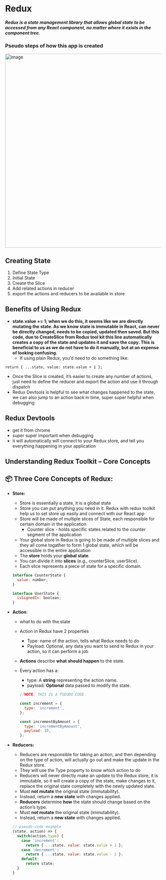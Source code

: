# Redux

_**Redux is a state management library that allows global state to be accessed from any React component, no matter where it exists in the component tree.**_


### Pseudo steps of how this app is created

<img width="626" alt="image" src="https://github.com/user-attachments/assets/eab2197e-603f-4fb8-8e4f-ebb05ee965a7" />

## Creating State
1. Define State Type
2. Initial State
3. Create the Slice
4. Add related actions in reducer
5. export the actions and reducers to be available in store

## Benefits of Using Redux

- **state.value += 1; when we do this, it seems like we are directly mutating the state. As we know state is immutable in React, can never be directly changed, needs to be copied, updated then saved. But this code, due to CreateSlice from Redux tool kit this line automatically creates a copy of the state and updates it and save the copy. This is beneficial to us as we do not have to do it manually, but at an expense of looking confusing.**
  - If using plain Redux, you’d need to do something like:

```
return { ...state, value: state.value + 1 };
```
- Once the Slice is created, it’s easier to create any number of actions, just need to define the reducer and export the action and use it through dispatch
- Redux Devtools is helpful to see what changes happened to the state, we can also jump to an action back in time, super super helpful when debugging

## Redux Devtools

- get it from chrome
- super super important when debugging
- it will automatically will connect to your Redux store, and tell you everything happening in your application

## **Understanding Redux Toolkit – Core Concepts**

## **📦 Three Core Concepts of Redux:**

- **Store:**
    - Store is essentially a state, it is a global state
    - Store you can put anything you need in it. Redux with redux toolkit help us to set store up easily and connect with our React app
    - Store will be made of multiple slices of State, each responsible for certain domain in the application
        - Counter slice - holds specific states related to the counter segment of the application
    - Your global store in Redux is going to be made of multiple slices and they all come togather to form 1 global state, which will be accessible in the entire application
    - The **store** holds your **global state**.
    - You can divide it into **slices** (e.g., counterSlice, userSlice).
    - Each slice represents a piece of state for a specific domain.
    
    ```jsx
    interface CounterState {
      value: number;
    }
    
    interface UserState {
      isSignedIn: boolean;
    }
    ```
- **Action**:
    - what to do with the state
    - Action in Redux have 2 properties
        - Type: name of the action, tells what Redux needs to do
        - Payload: Optional, any data you want to send to Redux in your action, so it can perform a job
  
        
    
    - **Actions** describe **what should happen** to the state.
    - Every action has a:
        - type: A **string** representing the action name.
        - payload: **Optional** data passed to modify the state.
        
        ```jsx
        //NOTE: THIS IS A PSEUDO CODE
        
        const increment = {
          type: 'increment',
        };
        
        const incrementByAmount = {
          type: 'incrementByAmount',
          payload: 10,
        };
        ```
        
- **Reducers:**
    - Reducers are responsible for taking an action, and then depending on the type of action, will actually go out and make the update in the Redux store.
    - They will use the Type property to know which action to do
    - Reducers will never directly make an update to the Redux store, it is immutable, so it will create a copy of the state, make changes to it, replace the original state completely with the newly updated state.
    - Must **not mutate** the original state (immutability).
    - Instead, return a **new state** with changes applied.
    - **Reducers** determine **how** the state should change based on the action’s type.
    - Must **not mutate** the original state (immutability).
    - Instead, return a **new state** with changes applied.
    
    ```jsx
    // pseudo-code example
    (state, action) => {
      switch(action.type) {
        case 'increment':
          return { ...state, value: state.value + 1 };
        case 'decrement':
          return { ...state, value: state.value - 1 };
        default:
          return state;
      }
    }
    ```



